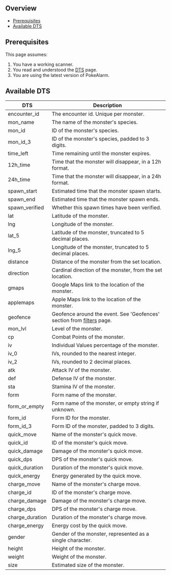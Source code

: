 ## Overview

* [Prerequisites](#prerequisites)
* [Available DTS](#available-dts)

## Prerequisites

This page assumes:

1. You have a working scanner.
2. You read and understood the [DTS](Dynamic-Text-Substitution) page.
3. You are using the latest version of PokeAlarm.


## Available DTS

| DTS             | Description                                               |
|---------------- |---------------------------------------------------------- |
| encounter_id    | The encounter id. Unique per monster.                     |
| mon_name        | The name of the monster's species.                        |
| mon_id          | ID of the monster's species.                              |
| mon_id_3        | ID of the monster's species, padded to 3 digits.          |
| time_left       | Time remaining until the monster expires.                 |
| 12h_time        | Time that the monster will disappear, in a 12h format.    |
| 24h_time        | Time that the monster will disappear, in a 24h format.    |
| spawn_start     | Estimated time that the monster spawn starts.             |
| spawn_end       | Estimated time that the monster spawn ends.               |
| spawn_verified  | Whether this spawn times have been verified.              |
| lat             | Latitude of the monster.                                  |
| lng             | Longitude of the monster.                                 |
| lat_5           | Latitude of the monster, truncated to 5 decimal places.   |
| lng_5           | Longitude of the monster, truncated to 5 decimal places.  |
| distance        | Distance of the monster from the set location.            |
| direction       | Cardinal direction of the monster, from the set location. |
| gmaps           | Google Maps link to the location of the monster.          |
| applemaps       | Apple Maps link to the location of the monster.           |
| geofence        | Geofence around the event. See 'Geofences' section from [filters](Filters-Overview#geofence) page.|
| mon_lvl         | Level of the monster.                                     |
| cp              | Combat Points of the monster.                             |
| iv              | Individual Values percentage of the monster.              |              
| iv_0            | IVs, rounded to the nearest integer.                      |
| iv_2            | IVs, rounded to 2 decimal places.                         |
| atk             | Attack IV of the monster.                                 |
| def             | Defense IV of the monster.                                |
| sta             | Stamina IV of the monster.                                |
| form            | Form name of the monster.                                 |
| form_or_empty   | Form name of the monster, or empty string if unknown.     |
| form_id         | Form ID for the monster.                                  |
| form_id_3       | Form ID of the monster, padded to 3 digits.               |
| quick_move      | Name of the monster's quick move.                         |                
| quick_id        | ID of the monster's quick move.                           |
| quick_damage    | Damage of the monster's quick move.                       |
| quick_dps       | DPS of the monster's quick move.                          |
| quick_duration  | Duration of the monster's quick move.                     |
| quick_energy    | Energy generated by the quick move.                       |
| charge_move     | Name of the monster's charge move.                        |
| charge_id       | ID of the monster's charge move.                          |
| charge_damage   | Damage of the monster's charge move.                      |
| charge_dps      | DPS of the monster's charge move.                         |
| charge_duration | Duration of the monster's charge move.                    |
| charge_energy   | Energy cost by the quick move.                            |
| gender          | Gender of the monster, represented as a single character. |
| height          | Height of the monster.                                    |
| weight          | Weight of the monster.                                    |
| size            | Estimated size of the monster.                            |
